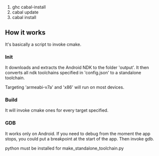 1. ghc cabal-install
2. cabal update
3. cabal install



## How it works

It's basically a script to invoke cmake.

### Init

It downloads and extracts the Android NDK to the folder 'output'.
It then converts all ndk toolchains specified in 'config.json' to a standalone toolchain.

Targeting 'armeabi-v7a' and 'x86' will run on most devices.

### Build

It will invoke cmake ones for every target specified.

### GDB

It works only on Android.
If you need to debug from the moment the app stops, you could put a breakpoint at the start of the app. Then invoke gdb.

python must be installed for make_standalone_toolchain.py
